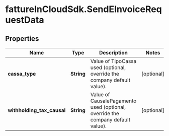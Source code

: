 # fattureInCloudSdk.SendEInvoiceRequestData

## Properties

Name | Type | Description | Notes
------------ | ------------- | ------------- | -------------
**cassa_type** | **String** | Value of TipoCassa used (optional, override the company default value). | [optional] 
**withholding_tax_causal** | **String** | Value of CausalePagamento used (optional, override the company default value). | [optional] 


